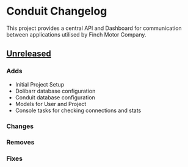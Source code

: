# Conduit Changelog

This project provides a central API and Dashboard for communication between applications utilised by Finch Motor Company.

## [Unreleased]
### Adds
- Initial Project Setup
- Dolibarr database configuration
- Conduit database configuration
- Models for User and Project
- Console tasks for checking connections and stats
### Changes
### Removes
### Fixes

[Unreleased]: https://github.com/olivierlacan/keep-a-changelog/releases/tag/v0.0.1...HEAD
